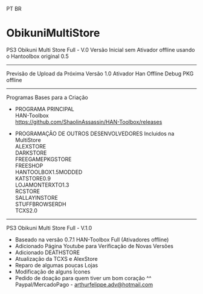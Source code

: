 PT BR


# ObikuniMultiStore
PS3 Obikuni Multi Store Full - V.0
Versão Inicial sem Ativador offline usando o Hantoolbox original 0.5

----

Previsão de Upload da Próxima Versão 1.0
Ativador Han Offline
Debug PKG offline


----
Programas Bases para a Criação
- PROGRAMA PRINCIPAL  
HAN-Toolbox  
https://github.com/ShaolinAssassin/HAN-Toolbox/releases  

- PROGRAMAÇÃO DE OUTROS DESENVOLVEDORES Incluidos na MultiStore  
ALEXSTORE  
DARKSTORE  
FREEGAMEPKGSTORE  
FREESHOP  
HANTOOLBOX1.5MODDED  
KATSTORE0.9  
LOJAMONTERXTO1.3  
RCSTORE  
SALLAYINSTORE  
STUFFBROWSERDH  
TCXS2.0  

-----------------------------------

PS3 Obikuni Multi Store Full - V.1.0
* Baseado na versão 0.7.1 HAN-Toolbox Full (Ativadores offline)
* Adicionado Página Youtube para Verificação de Novas Versões
* Adicionado DEATHSTORE
* Atualização da TCXS e AlexStore
* Reparo de algumas poucas Lojas
* Modificação de alguns Ícones
* Pedido de doação para quem tiver um bom coração ^^ Paypal/MercadoPago - arthurfelippe.adv@hotmail.com
